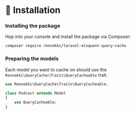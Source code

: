 # 🚀 Installation

### Installing the package

Hop into your console and install the package via Composer:

```bash
composer require rennokki/laravel-eloquent-query-cache
```

### Preparing the models

 Each model you want to cache on should use the `Rennokki\QueryCache\Traits\QueryCacheable` trait.

```php
use Rennokki\QueryCache\Traits\QueryCacheable;

class Podcast extends Model
{
    use QueryCacheable;
}
```
